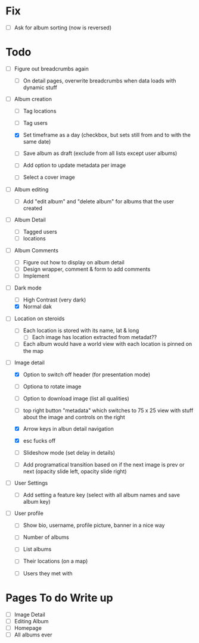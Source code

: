 # Fix

- [ ] Ask for album sorting (now is reversed)

# Todo

- [ ] Figure out breadcrumbs again

  - [ ] On detail pages, overwrite breadcrumbs when data loads with dynamic stuff

- [ ] Album creation

  - [ ] Tag locations
  - [ ] Tag users
  - [x] Set timeframe as a day (checkbox, but sets still from and to with the same date)
  - [ ] Save album as draft (exclude from all lists except user albums)

  - [ ] Add option to update metadata per image
  - [ ] Select a cover image

- [ ] Album editing

  - [ ] Add "edit album" and "delete album" for albums that the user created

- [ ] Album Detail

  - [ ] Tagged users
  - [ ] locations

- [ ] Album Comments

  - [ ] Figure out how to display on album detail
  - [ ] Design wrapper, comment & form to add comments
  - [ ] Implement

- [ ] Dark mode

  - [ ] High Contrast (very dark)
  - [x] Normal dak

- [ ] Location on steroids

  - [ ] Each location is stored with its name, lat & long
    - [ ] Each image has location extracted from metadat??
  - [ ] Each album would have a world view with each location is pinned on the map

- [ ] Image detail

  - [x] Option to switch off header (for presentation mode)
  - [ ] Optiona to rotate image
  - [ ] Option to download image (list all qualities)
  - [ ] top right button "metadata" which switches to 75 x 25 view with stuff about the image and controls on the right

  - [x] Arrow keys in albun detail navigation
  - [x] esc fucks off

  - [ ] Slideshow mode (set delay in details)

  - [ ] Add programatical transition based on if the next image is prev or next (opacity slide left, opacity slide right)

- [ ] User Settings

  - [ ] Add setting a feature key (select with all album names and save album key)

- [ ] User profile

  - [ ] Show bio, username, profile picture, banner in a nice way
  - [ ] Number of albums
  - [ ] List albums

  - [ ] Their locations (on a map)
  - [ ] Users they met with

# Pages To do Write up

- [ ] Image Detail
- [ ] Editing Album
- [ ] Homepage
- [ ] All albums ever
